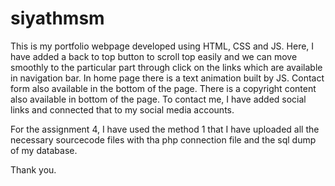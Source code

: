 # siyathmsm

This is my portfolio webpage developed using HTML, CSS and JS. Here, I have added a back to top button to scroll top easily and we can move smoothly to the particular part through click on the links which are available in navigation bar. In home page there is a text animation built by JS. Contact form also available in the bottom of the page. There is a copyright content also available in bottom of the page. To contact me, I have added social links and connected that to my social media accounts.

For the assignment 4, I have used the method 1 that I have uploaded all the necessary sourcecode files with tha php connection file and the sql dump of my database.

Thank you.
